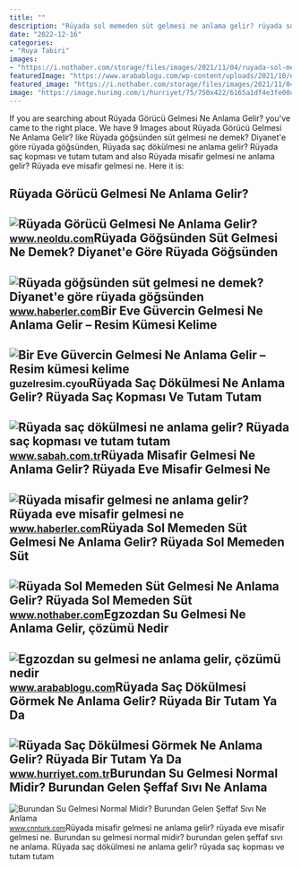 ```yaml
---
title: ""
description: "Rüyada sol memeden süt gelmesi ne anlama gelir? rüyada sol memeden süt"
date: "2022-12-16"
categories:
- "Ruya Tabiri"
images:
- "https://i.nothaber.com/storage/files/images/2021/11/04/ruyada-sol-memeden-sut-gelmesi-ne-anlama-gelir-61838fb808207.jpg"
featuredImage: "https://www.arabablogu.com/wp-content/uploads/2021/10/egzozdan-su-gelmesi.jpg"
featured_image: "https://i.nothaber.com/storage/files/images/2021/11/04/ruyada-sol-memeden-sut-gelmesi-ne-anlama-gelir-61838fb808207.jpg"
image: "https://image.hurimg.com/i/hurriyet/75/750x422/6165a1df4e3fe00ccc12d5e1.jpg"
---
```


If you are searching about Rüyada Görücü Gelmesi Ne Anlama Gelir? you've came to the right place. We have 9 Images about Rüyada Görücü Gelmesi Ne Anlama Gelir? like Rüyada göğsünden süt gelmesi ne demek? Diyanet'e göre rüyada göğsünden, Rüyada saç dökülmesi ne anlama gelir? Rüyada saç kopması ve tutam tutam and also Rüyada misafir gelmesi ne anlama gelir? Rüyada eve misafir gelmesi ne. Here it is:

Rüyada Görücü Gelmesi Ne Anlama Gelir?
--------------------------------------

 ![Rüyada Görücü Gelmesi Ne Anlama Gelir?](https://www.neoldu.com/d/other/ruyada-gorucu-gelmesi.webp) <small>www.neoldu.com</small>Rüyada Göğsünden Süt Gelmesi Ne Demek? Diyanet'e Göre Rüyada Göğsünden
----------------------------------------------------------------------

 ![Rüyada göğsünden süt gelmesi ne demek? Diyanet'e göre rüyada göğsünden](https://i.hbrcdn.com/haber/2022/10/05/ruyada-gogsunden-sut-gelmesi-ne-anlama-gelir-15335330_6420_amp.jpg) <small>www.haberler.com</small>Bir Eve Güvercin Gelmesi Ne Anlama Gelir – Resim Kümesi Kelime
--------------------------------------------------------------

 ![Bir Eve Güvercin Gelmesi Ne Anlama Gelir – Resim kümesi kelime](https://i1.wp.com/leydi-prelest.ru/wp-content/uploads/2018/10/4-2.png) <small>guzelresim.cyou</small>Rüyada Saç Dökülmesi Ne Anlama Gelir? Rüyada Saç Kopması Ve Tutam Tutam
-----------------------------------------------------------------------

 ![Rüyada saç dökülmesi ne anlama gelir? Rüyada saç kopması ve tutam tutam](https://iasbh.tmgrup.com.tr/646c3a/650/344/0/0/771/405?u=https://isbh.tmgrup.com.tr/sbh/2019/10/16/ruyada-sac-dokulmesi-ne-anlama-gelir-ruyada-sac-kesmek-anlami-1571229076901.jpg) <small>www.sabah.com.tr</small>Rüyada Misafir Gelmesi Ne Anlama Gelir? Rüyada Eve Misafir Gelmesi Ne
---------------------------------------------------------------------

 ![Rüyada misafir gelmesi ne anlama gelir? Rüyada eve misafir gelmesi ne](https://i.hbrcdn.com/haber/2022/10/05/ruyada-misafir-gelmesi-ne-anlama-gelir-ruyada-15335862_4634_m.jpg) <small>www.haberler.com</small>Rüyada Sol Memeden Süt Gelmesi Ne Anlama Gelir? Rüyada Sol Memeden Süt
----------------------------------------------------------------------

 ![Rüyada Sol Memeden Süt Gelmesi Ne Anlama Gelir? Rüyada Sol Memeden Süt](https://i.nothaber.com/storage/files/images/2021/11/04/ruyada-sol-memeden-sut-gelmesi-ne-anlama-gelir-61838fb808207.jpg) <small>www.nothaber.com</small>Egzozdan Su Gelmesi Ne Anlama Gelir, çözümü Nedir
-------------------------------------------------

 ![Egzozdan su gelmesi ne anlama gelir, çözümü nedir](https://www.arabablogu.com/wp-content/uploads/2021/10/egzozdan-su-gelmesi.jpg) <small>www.arabablogu.com</small>Rüyada Saç Dökülmesi Görmek Ne Anlama Gelir? Rüyada Bir Tutam Ya Da
-------------------------------------------------------------------

 ![Rüyada Saç Dökülmesi Görmek Ne Anlama Gelir? Rüyada Bir Tutam Ya Da](https://image.hurimg.com/i/hurriyet/75/750x422/6165a1df4e3fe00ccc12d5e1.jpg) <small>www.hurriyet.com.tr</small>Burundan Su Gelmesi Normal Midir? Burundan Gelen Şeffaf Sıvı Ne Anlama
----------------------------------------------------------------------

 ![Burundan Su Gelmesi Normal Midir? Burundan Gelen Şeffaf Sıvı Ne Anlama](https://i.cnnturk.com/i/cnnturk/75/0x0/605283e2214ed804a47fe739.jpg) <small>www.cnnturk.com</small>Rüyada misafir gelmesi ne anlama gelir? rüyada eve misafir gelmesi ne. Burundan su gelmesi normal midir? burundan gelen şeffaf sıvı ne anlama. Rüyada saç dökülmesi ne anlama gelir? rüyada saç kopması ve tutam tutam
